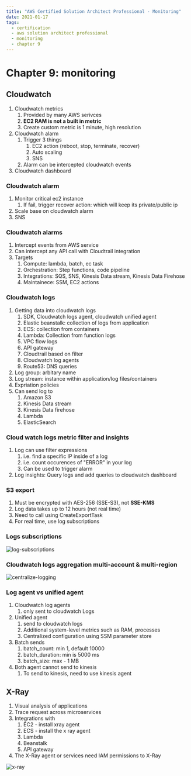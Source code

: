 ```yaml
---
title: "AWS Certified Solution Architect Professional - Monitoring"
date: 2021-01-17
tags:
  - certification
  - aws solution architect professional
  - monitoring
  - chapter 9
---
```


# Chapter 9: monitoring

## Cloudwatch

1. Cloudwatch metrics
   1. Provided by many AWS serivces
   2. **EC2 RAM is not a built in metric**
   3. Create custom metric is 1 minute, high resolution
2. Cloudwatch alarm
   1. Trigger 3 things
      1. EC2 action (reboot, stop, terminate, recover)
      2. Auto scaling
      3. SNS
   2. Alarm can be intercepted cloudwatch events
3. Cloudwatch dashboard

### Cloudwatch alarm

1. Monitor critical ec2 instance
   1. If fail, trigger recover action: which will keep its private/public ip
2. Scale base on cloudwatch alarm
3. SNS

### Cloudwatch alarms

1. Intercept events from AWS service
2. Can intercept any API call with Cloudtrail integration
3. Targets
   1. Compute: lambda, batch, ec task
   2. Orchestration: Step functions, code pipeline
   3. Integrations: SQS, SNS, Kinesis Data stream, Kinesis Data Firehose
   4. Maintainece: SSM, EC2 actions

### Cloudwatch logs

1. Getting data into cloudwatch logs
   1. SDK, Cloudwatch logs agent, cloudwatch unified agent
   2. Elastic beanstalk: collection of logs from application
   3. ECS: collection from containers
   4. Lambda: Collection from function logs
   5. VPC flow logs
   6. API gateway
   7. Cloudtrail based on filter
   8. Cloudwatch log agents
   9. Route53: DNS queries
2.  Log group: arbitary name
3.  Log stream: instance within application/log files/containers
4.  Expriation policies
5.  Can send log to
    1.  Amazon S3
    2.  Kinesis Data stream
    3.  Kinesis Data firehose
    4.  Lambda
    5.  ElasticSearch

### Cloud watch logs metric filter and insights

1. Log can use filter expressions
   1. i.e. find a specific IP inside of a log
   2. i.e. count occurences of "ERROR" in your log
   3. Can be used to trigger alarm
2. Log insights: Query logs and add queries to cloudwatch dashboard

### S3 export

1. Must be encrypted with AES-256 (SSE-S3), not **SSE-KMS**
2. Log data takes up to 12 hours (not real time)
3. Need to call using CreateExportTask
4. For real time, use log subscriptions

### Logs subscriptions

![log-subscriptions](./monitoring/log-subscriptions.png)

### Cloudwatch logs aggregation multi-account & multi-region

![centralize-logging](./monitoring/centralize-logging.png)

### Log agent vs unified agent

1. Cloudwatch log agents
   1. only sent to cloudwatch Logs
2. Unified agent
   1. send to cloudwatch logs
   2. Additional system-level metrics such as RAM, processes
   3. Centralized configuration using SSM parameter store
3. Batch sends
   1. batch_count: min 1, default 10000
   2. batch_duration: min is 5000 ms
   3. batch_size: max - 1 MB
4. Both agent cannot send to kinesis
   1. To send to kinesis, need to use kinesis agent

## X-Ray

1. Visual analysis of applications
2. Trace request across microservices
3. Integrations with
   1. EC2 - install xray agent
   2. ECS - install the x ray agent
   3. Lambda
   4. Beanstalk
   5. API gateway
4. The X-Ray agent or services need IAM permissions to X-Ray

![x-ray](./monitoring/x-ray.png)